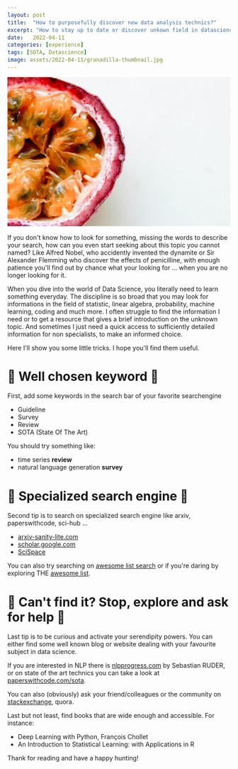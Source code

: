 ```yaml
---
layout: post
title:  "How to purposefully discover new data analysis technics?"
excerpt: "How to stay up to date or discover unkown field in datascience"
date:   2022-04-11
categories: [experience]
tags: [SOTA, Datascience]
image: assets/2022-04-11/granadilla-thumbnail.jpg
---
```


![Granadilla fruit](/assets/2022-04-11/granadilla.jpg)

If you don't know how to look for something, missing the words to describe your search, how can you even start seeking about this topic you cannot named? Like Alfred Nobel, who accidently invented the dynamite or Sir Alexander Flemming who discover the effects of penicilline, with enough patience you'll find out by chance what your looking for ... when you are no longer looking for it.

When you dive into the world of Data Science, you literally need to learn something everyday. The discipline is so broad that you may look for informations in the field of statistic, linear algebra, probability, machine learning, coding and much more. I often struggle to find the information I need or to get a resource that gives a brief introduction on the unknown topic. And sometimes I just need a quick access to sufficiently detailed information for non specialists, to make an informed choice.

Here I'll show you some little tricks. I hope you'll find them useful.

# :strawberry: Well chosen keyword :strawberry:
First, add some keywords in the search bar of your favorite searchengine
* Guideline
* Survey
* Review
* SOTA (State Of The Art)

You should try something like:
* time series **review**
* natural language generation **survey**

# :strawberry: Specialized search engine :strawberry:
Second tip is to search on specialized search engine like arxiv, paperswithcode, sci-hub ...
* [arxiv-sanity-lite.com](https://arxiv-sanity-lite.com/)
* [scholar.google.com](https://scholar.google.com/)
* [SciSpace](https://typeset.io/)

You can also try searching on [awesome list search](https://awesomelists.top) or if you're daring by exploring THE [awesome list](https://github.com/sindresorhus/awesome).

# :strawberry: Can't find it? Stop, explore and ask for help :strawberry:
Last tip is to be curious and activate your serendipity powers. You can either find some well known blog or website dealing with your favourite subject in data science.

If you are interested in NLP there is [nlpprogress.com](http://nlpprogress.com/) by Sebastian RUDER, or on state of the art technics you can take a look at [paperswithcode.com/sota](https://paperswithcode.com/sota).

You can also (obviously) ask your friend/colleagues or the community on [stackexchange](https://stats.stackexchange.com/), quora.

Last but not least, find books that are wide enough and accessible. For instance:
* Deep Learning with Python, François Chollet
* An Introduction to Statistical Learning: with Applications in R


Thank for reading and have a happy hunting!